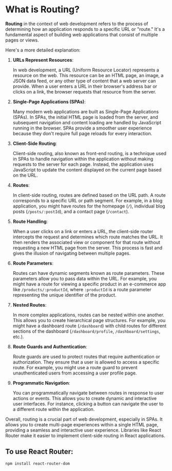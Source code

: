 # What is Routing?

**Routing** in the context of web development refers to the process of determining how an application responds to a specific URL or "route." It's a fundamental aspect of building web applications that consist of multiple pages or views.

Here's a more detailed explanation:

1. **URLs Represent Resources**:
   
   In web development, a URL (Uniform Resource Locator) represents a resource on the web. This resource can be an HTML page, an image, a JSON data feed, or any other type of content that a web server can provide. When a user enters a URL in their browser's address bar or clicks on a link, the browser requests that resource from the server.

2. **Single-Page Applications (SPAs)**:

   Many modern web applications are built as Single-Page Applications (SPAs). In SPAs, the initial HTML page is loaded from the server, and subsequent navigation and content loading are handled by JavaScript running in the browser. SPAs provide a smoother user experience because they don't require full page reloads for every interaction.

3. **Client-Side Routing**:

   Client-side routing, also known as front-end routing, is a technique used in SPAs to handle navigation within the application without making requests to the server for each page. Instead, the application uses JavaScript to update the content displayed on the current page based on the URL.

4. **Routes**:

   In client-side routing, routes are defined based on the URL path. A route corresponds to a specific URL or path segment. For example, in a blog application, you might have routes for the homepage (`/`), individual blog posts (`/posts/:postId`), and a contact page (`/contact`).

5. **Route Handling**:

   When a user clicks on a link or enters a URL, the client-side router intercepts the request and determines which route matches the URL. It then renders the associated view or component for that route without requesting a new HTML page from the server. This process is fast and gives the illusion of navigating between multiple pages.

6. **Route Parameters**:

   Routes can have dynamic segments known as route parameters. These parameters allow you to pass data within the URL. For example, you might have a route for viewing a specific product in an e-commerce app like `/products/:productId`, where `:productId` is a route parameter representing the unique identifier of the product.

7. **Nested Routes**:

   In more complex applications, routes can be nested within one another. This allows you to create hierarchical page structures. For example, you might have a dashboard route (`/dashboard`) with child routes for different sections of the dashboard (`/dashboard/profile`, `/dashboard/settings`, etc.).

8. **Route Guards and Authentication**:

   Route guards are used to protect routes that require authentication or authorization. They ensure that a user is allowed to access a specific route. For example, you might use a route guard to prevent unauthenticated users from accessing a user profile page.

9. **Programmatic Navigation**:

   You can programmatically navigate between routes in response to user actions or events. This allows you to create dynamic and interactive user interfaces. For instance, clicking a button can navigate the user to a different route within the application.

Overall, routing is a crucial part of web development, especially in SPAs. It allows you to create multi-page experiences within a single HTML page, providing a seamless and interactive user experience. Libraries like React Router make it easier to implement client-side routing in React applications.

## To use React Router: 
```
npm install react-router-dom
```
